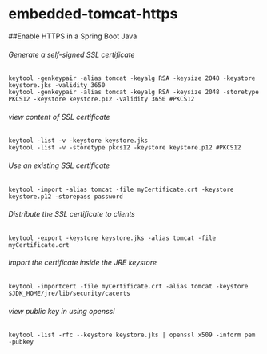 # embedded-tomcat-https
##Enable HTTPS in a Spring Boot Java

###### Generate a self-signed SSL certificate
```
keytool -genkeypair -alias tomcat -keyalg RSA -keysize 2048 -keystore keystore.jks -validity 3650
keytool -genkeypair -alias tomcat -keyalg RSA -keysize 2048 -storetype PKCS12 -keystore keystore.p12 -validity 3650 #PKCS12
```

###### view content of  SSL certificate
```
keytool -list -v -keystore keystore.jks
keytool -list -v -storetype pkcs12 -keystore keystore.p12 #PKCS12
```

###### Use an existing SSL certificate
```
keytool -import -alias tomcat -file myCertificate.crt -keystore keystore.p12 -storepass password
```

###### Distribute the SSL certificate to clients
```
keytool -export -keystore keystore.jks -alias tomcat -file myCertificate.crt
```

###### Import the certificate inside the JRE keystore
```
keytool -importcert -file myCertificate.crt -alias tomcat -keystore $JDK_HOME/jre/lib/security/cacerts
```

###### view public key in using openssl
```
keytool -list -rfc --keystore keystore.jks | openssl x509 -inform pem -pubkey
```